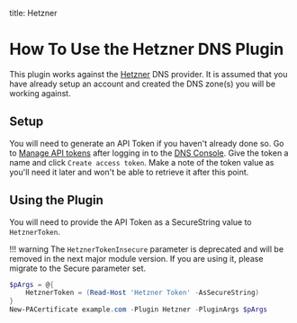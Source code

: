 title: Hetzner

# How To Use the Hetzner DNS Plugin

This plugin works against the [Hetzner](https://www.hetzner.de/) DNS provider. It is assumed that you have already setup an account and created the DNS zone(s) you will be working against.

## Setup

You will need to generate an API Token if you haven't already done so. Go to [Manage API tokens](https://dns.hetzner.com/settings/api-token) after logging in to the [DNS Console](https://dns.hetzner.comn). Give the token a name and click `Create access token`. Make a note of the token value as you'll need it later and won't be able to retrieve it after this point.

## Using the Plugin

You will need to provide the API Token as a SecureString value to `HetznerToken`.

!!! warning
    The `HetznerTokenInsecure` parameter is deprecated and will be removed in the next major module version. If you are using it, please migrate to the Secure parameter set.

```powershell
$pArgs = @{
    HetznerToken = (Read-Host 'Hetzner Token' -AsSecureString)
}
New-PACertificate example.com -Plugin Hetzner -PluginArgs $pArgs
```

